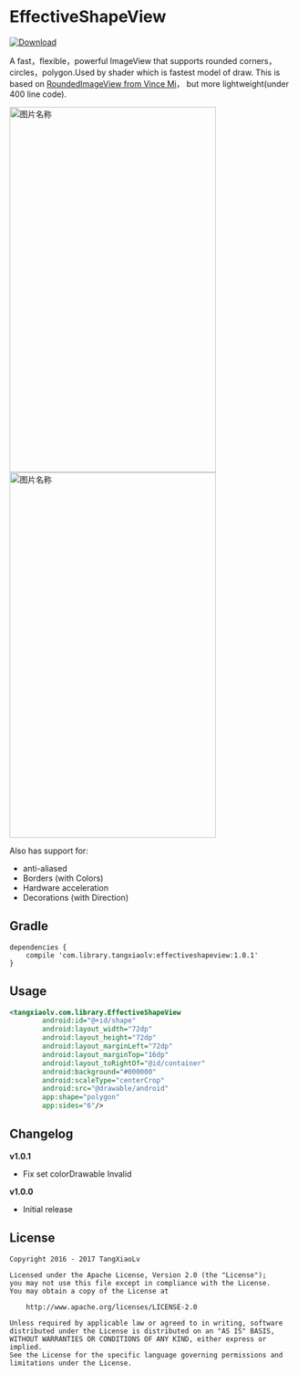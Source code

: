 EffectiveShapeView
====
[ ![Download](https://api.bintray.com/packages/tangxiaolv/maven/effective-shape-view/images/download.svg) ](https://bintray.com/tangxiaolv/maven/effective-shape-view/_latestVersion)

A fast，flexible，powerful ImageView that supports rounded corners，circles，polygon.Used by shader which is fastest model of draw. This is based on [RoundedImageView from Vince Mi](https://github.com/vinc3m1/RoundedImageView)， but more lightweight(under 400 line code).

 <img src="https://raw.githubusercontent.com/TangXiaoLv/EffectiveShapeView/master/png/first.jpg" width = "362" height = "640" alt="图片名称"  />
 <img src="https://raw.githubusercontent.com/TangXiaoLv/EffectiveShapeView/master/png/second.jpg" width = "362" height = "640" alt="图片名称" />

Also has support for: 
- anti-aliased 
- Borders (with Colors)
- Hardware acceleration
- Decorations (with Direction)

Gradle
----
```
dependencies {
    compile 'com.library.tangxiaolv:effectiveshapeview:1.0.1'
}
```

Usage
---
```xml
<tangxiaolv.com.library.EffectiveShapeView
        android:id="@+id/shape"
        android:layout_width="72dp"
        android:layout_height="72dp"
        android:layout_marginLeft="72dp"
        android:layout_marginTop="16dp"
        android:layout_toRightOf="@id/container"
        android:background="#000000"
        android:scaleType="centerCrop"
        android:src="@drawable/android"
        app:shape="polygon"
        app:sides="6"/>
```
        
Changelog
---
**v1.0.1**
- Fix set colorDrawable Invalid

**v1.0.0**
- Initial release 

License
---

    Copyright 2016 - 2017 TangXiaoLv

    Licensed under the Apache License, Version 2.0 (the "License");
    you may not use this file except in compliance with the License.
    You may obtain a copy of the License at

        http://www.apache.org/licenses/LICENSE-2.0

    Unless required by applicable law or agreed to in writing, software
    distributed under the License is distributed on an "AS IS" BASIS,
    WITHOUT WARRANTIES OR CONDITIONS OF ANY KIND, either express or implied.
    See the License for the specific language governing permissions and
    limitations under the License.
